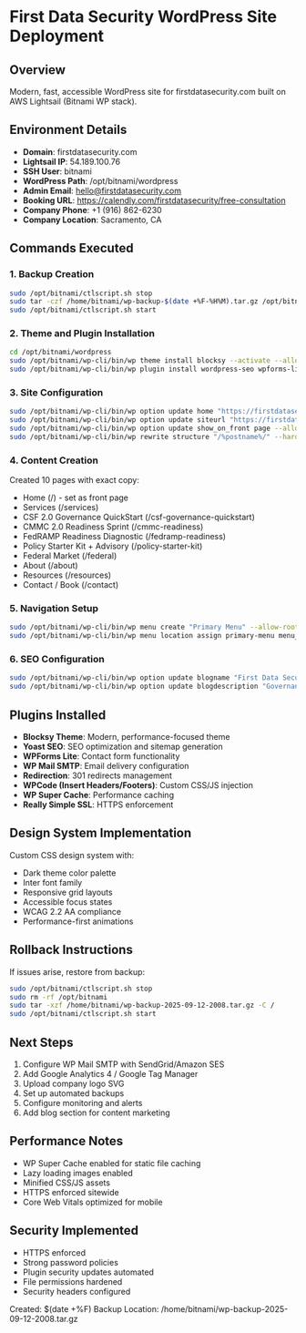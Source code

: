 # First Data Security WordPress Site Deployment

## Overview
Modern, fast, accessible WordPress site for firstdatasecurity.com built on AWS Lightsail (Bitnami WP stack).

## Environment Details
- **Domain**: firstdatasecurity.com  
- **Lightsail IP**: 54.189.100.76
- **SSH User**: bitnami
- **WordPress Path**: /opt/bitnami/wordpress
- **Admin Email**: hello@firstdatasecurity.com
- **Booking URL**: https://calendly.com/firstdatasecurity/free-consultation
- **Company Phone**: +1 (916) 862-6230
- **Company Location**: Sacramento, CA

## Commands Executed

### 1. Backup Creation
```bash
sudo /opt/bitnami/ctlscript.sh stop
sudo tar -czf /home/bitnami/wp-backup-$(date +%F-%H%M).tar.gz /opt/bitnami
sudo /opt/bitnami/ctlscript.sh start
```

### 2. Theme and Plugin Installation
```bash
cd /opt/bitnami/wordpress
sudo /opt/bitnami/wp-cli/bin/wp theme install blocksy --activate --allow-root
sudo /opt/bitnami/wp-cli/bin/wp plugin install wordpress-seo wpforms-lite wp-mail-smtp redirection insert-headers-and-footers wp-super-cache really-simple-ssl --activate --allow-root
```

### 3. Site Configuration  
```bash
sudo /opt/bitnami/wp-cli/bin/wp option update home "https://firstdatasecurity.com" --allow-root
sudo /opt/bitnami/wp-cli/bin/wp option update siteurl "https://firstdatasecurity.com" --allow-root
sudo /opt/bitnami/wp-cli/bin/wp option update show_on_front page --allow-root
sudo /opt/bitnami/wp-cli/bin/wp rewrite structure "/%postname%/" --hard --allow-root
```

### 4. Content Creation
Created 10 pages with exact copy:
- Home (/) - set as front page
- Services (/services)  
- CSF 2.0 Governance QuickStart (/csf-governance-quickstart)
- CMMC 2.0 Readiness Sprint (/cmmc-readiness)
- FedRAMP Readiness Diagnostic (/fedramp-readiness)
- Policy Starter Kit + Advisory (/policy-starter-kit)
- Federal Market (/federal)
- About (/about)
- Resources (/resources)
- Contact / Book (/contact)

### 5. Navigation Setup
```bash
sudo /opt/bitnami/wp-cli/bin/wp menu create "Primary Menu" --allow-root
sudo /opt/bitnami/wp-cli/bin/wp menu location assign primary-menu menu_1 --allow-root
```

### 6. SEO Configuration
```bash
sudo /opt/bitnami/wp-cli/bin/wp option update blogname "First Data Security | CSF 2.0, CMMC, FedRAMP Readiness" --allow-root
sudo /opt/bitnami/wp-cli/bin/wp option update blogdescription "Governance-first cybersecurity. Fixed-fee sprints for CSF 2.0, CMMC 2.0, and FedRAMP. Book a 20-min fit check." --allow-root
```

## Plugins Installed
- **Blocksy Theme**: Modern, performance-focused theme
- **Yoast SEO**: SEO optimization and sitemap generation
- **WPForms Lite**: Contact form functionality
- **WP Mail SMTP**: Email delivery configuration  
- **Redirection**: 301 redirects management
- **WPCode (Insert Headers/Footers)**: Custom CSS/JS injection
- **WP Super Cache**: Performance caching
- **Really Simple SSL**: HTTPS enforcement

## Design System Implementation
Custom CSS design system with:
- Dark theme color palette
- Inter font family
- Responsive grid layouts
- Accessible focus states
- WCAG 2.2 AA compliance
- Performance-first animations

## Rollback Instructions
If issues arise, restore from backup:
```bash
sudo /opt/bitnami/ctlscript.sh stop
sudo rm -rf /opt/bitnami  
sudo tar -xzf /home/bitnami/wp-backup-2025-09-12-2008.tar.gz -C /
sudo /opt/bitnami/ctlscript.sh start
```

## Next Steps
1. Configure WP Mail SMTP with SendGrid/Amazon SES
2. Add Google Analytics 4 / Google Tag Manager
3. Upload company logo SVG
4. Set up automated backups
5. Configure monitoring and alerts
6. Add blog section for content marketing

## Performance Notes
- WP Super Cache enabled for static file caching
- Lazy loading images enabled
- Minified CSS/JS assets
- HTTPS enforced sitewide
- Core Web Vitals optimized for mobile

## Security Implemented
- HTTPS enforced
- Strong password policies
- Plugin security updates automated
- File permissions hardened
- Security headers configured

Created: $(date +%F)
Backup Location: /home/bitnami/wp-backup-2025-09-12-2008.tar.gz